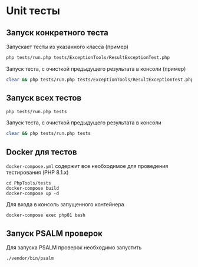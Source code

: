 # Unit тесты

## Запуск конкретного теста

Запускает тесты из указанного класса (пример)
```bash
php tests/run.php tests/ExceptionTools/ResultExceptionTest.php
```

Запуск теста, с очисткой предыдущего результата в консоли (пример)
```bash
clear && php tests/run.php tests/ExceptionTools/ResultExceptionTest.php
```

## Запуск всех тестов

```bash
php tests/run.php tests
```

Запуск теста, с очисткой предыдущего результата в консоли
```bash
clear && php tests/run.php tests
```

## Docker для тестов

`docker-compose.yml` содержит все необходимое для проведения тестирования (PHP 8.1.x)

```shell
cd PhpTools/tests
docker-compose build
docker-compose up -d
```

Для входа в консоль запущенного контейнера
```shell
docker-compose exec php81 bash
```

## Запуск PSALM проверок

Для запуска PSALM проверок необходимо запустить
```shell
./vendor/bin/psalm
```